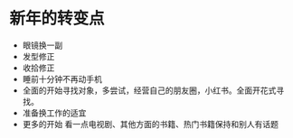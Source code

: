 # 新年的转变点

- 眼镜换一副
- 发型修正
- 收拾修正
- 睡前十分钟不再动手机
- 全面的开始寻找对象，多尝试，经营自己的朋友圈，小红书。全面开花式寻找。
- 准备换工作的适宜
- 更多的开始 看一点电视剧、其他方面的书籍、热门书籍保持和别人有话题

   